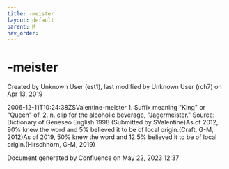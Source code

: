 ```yaml
---
title: -meister
layout: default
parent: M
nav_order:
---
```


# -meister

Created by  Unknown User (est1), last modified by  Unknown User (rch7) on Apr 13, 2019

2006-12-11T10:24:38ZSValentine-meister 1. Suffix meaning &quot;King&quot; or &quot;Queen&quot; of. 2. n. clip for the alcoholic beverage, &quot;Jagermeister.&quot; Source: Dictionary of Geneseo English 1998 (Submitted by SValentine)As of 2012, 90% knew the word and 5% believed it to be of local origin.(Craft, G-M, 2012)As of 2019, 50% knew the word and 12.5% believed it to be of local origin.(Hirschhorn, G-M, 2019)

Document generated by Confluence on May 22, 2023 12:37


